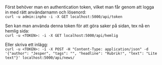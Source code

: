 Först behöver man en authentication token, vilket man får genom att logga in med rätt användarnamn och lösenord:  
```curl -u admin:inpho -i -X GET localhost:5000/api/token```

Sen kan man använda denna token för att göra saker på sidan, tex nå en hemlig sida:  
```curl -u <TOKEN>: -i -X GET localhost:5000/api/hemlig```

Eller skriva ett inlägg:  
```curl -u <TOKEN>: -i -X POST -H "Content-Type: application/json" -d '{"author": "Jesper", "tags": "", "headline": "Rubrik!", "text": "Lite text"}' localhost:5000/api/news/```
